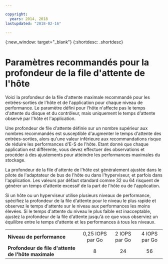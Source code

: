```yaml
---

copyright:
  years: 2014, 2018
lastupdated: "2018-02-16"

---
```

{:new_window: target="_blank"}
{:shortdesc: .shortdesc}

# Paramètres recommandés pour la profondeur de la file d'attente de l'hôte

Voici la profondeur de la file d'attente maximale recommandé pour les entrées-sorties de l'hôte et de l'application pour chaque niveau de performance. Le paramètre défini pour l'hôte n'affecte pas le temps d'attente du disque et du contrôleur, mais uniquement le temps d'attente observé par l'hôte et l'application.

Une profondeur de file d'attente définie sur un nombre supérieur aux nombres recommandés est susceptible d'augmenter le temps d'attente des entrées-sorties, alors qu'une valeur inférieure aux recommandations risque de réduire les performances d'E-S de l'hôte. Etant donné que chaque application est différente, vous devez effectuer des observations et procéder à des ajustements pour atteindre les performances maximales du stockage.

La profondeur de la file d'attente de l'hôte est généralement ajustée dans le pilote de l'adaptateur de bus de l'hôte ou dans l'hyperviseur, et parfois dans l'application. Les valeurs par défaut standard comme 32 ou 64 risquent de générer un temps d'attente excessif de la part de l'hôte ou de l'application.

Si un hôte ou un hyperviseur utilise plusieurs niveaux de performance, spécifiez la profondeur de la file d'attente pour le niveau le plus rapide et observez le temps d'attente sur le niveau aux performances les moins élevées. Si le temps d'attente du niveau le plus faible est inacceptable, ajustez la profondeur de la file d'attente jusqu'à ce que vous observiez un équilibre entre le temps d'attente et les performances à tous les niveaux.

<table align="center">
	<tbody>
		<tr>
			<td><strong>Niveau de performance</strong></td>
			<td style="text-align: center; vertical-align: middle;">0,25 IOPS par Go</td>
			<td style="text-align: center; vertical-align: middle;">2 IOPS par Go</td>
			<td style="text-align: center; vertical-align: middle;">4 IOPS par Go</td>
		</tr>
		<tr>
			<td><strong>Profondeur de file d'attente de l'hôte maximale</strong></td>
			<td style="text-align: center; vertical-align: middle;">8</td>
			<td style="text-align: center; vertical-align: middle;">24</td>
			<td style="text-align: center; vertical-align: middle;">56</td>
		</tr>
	</tbody>
</table>
